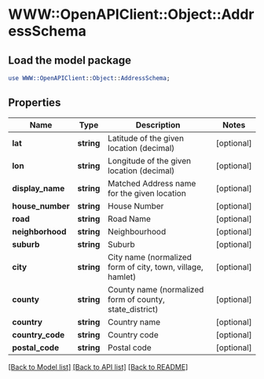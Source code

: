 # WWW::OpenAPIClient::Object::AddressSchema

## Load the model package
```perl
use WWW::OpenAPIClient::Object::AddressSchema;
```

## Properties
Name | Type | Description | Notes
------------ | ------------- | ------------- | -------------
**lat** | **string** | Latitude of the given location (decimal) | [optional] 
**lon** | **string** | Longitude of the given location (decimal) | [optional] 
**display_name** | **string** | Matched Address name for the given location | [optional] 
**house_number** | **string** | House Number | [optional] 
**road** | **string** | Road Name | [optional] 
**neighborhood** | **string** | Neighbourhood | [optional] 
**suburb** | **string** | Suburb | [optional] 
**city** | **string** | City name (normalized form of city, town, village, hamlet) | [optional] 
**county** | **string** | County name (normalized form of county, state_district) | [optional] 
**country** | **string** | Country name | [optional] 
**country_code** | **string** | Country code | [optional] 
**postal_code** | **string** | Postal code | [optional] 

[[Back to Model list]](../README.md#documentation-for-models) [[Back to API list]](../README.md#documentation-for-api-endpoints) [[Back to README]](../README.md)


